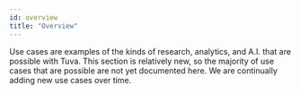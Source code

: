 ```yaml
---
id: overview
title: "Overview"
---
```


Use cases are examples of the kinds of research, analytics, and A.I. that are possible with Tuva.  This section is relatively new, so the majority of use cases that are possible are not yet documented here.  We are continually adding new use cases over time.

